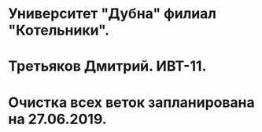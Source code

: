 # Университет "Дубна" филиал "Котельники".
# Третьяков Дмитрий. ИВТ-11.
# Очистка всех веток запланирована на 27.06.2019.

